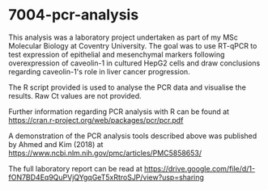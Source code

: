 # 7004-pcr-analysis 
This analysis was a laboratory project undertaken as part of my MSc Molecular Biology at Coventry University. The goal was to use RT-qPCR to test expression of epithelial and mesenchymal markers following overexpression of caveolin-1 in cultured HepG2 cells and draw conclusions regarding caveolin-1's role in liver cancer progression.

The R script provided is used to analyse the PCR data and visualise the results. Raw Ct values are not provided.

Further information regarding PCR analysis with R can be found at https://cran.r-project.org/web/packages/pcr/pcr.pdf

A demonstration of the PCR analysis tools described above was published by Ahmed and Kim (2018) at https://www.ncbi.nlm.nih.gov/pmc/articles/PMC5858653/

The full laboratory report can be read at https://drive.google.com/file/d/1-fON7BD4Eq9QuPVjQYgqGeT5xRtroSJP/view?usp=sharing


